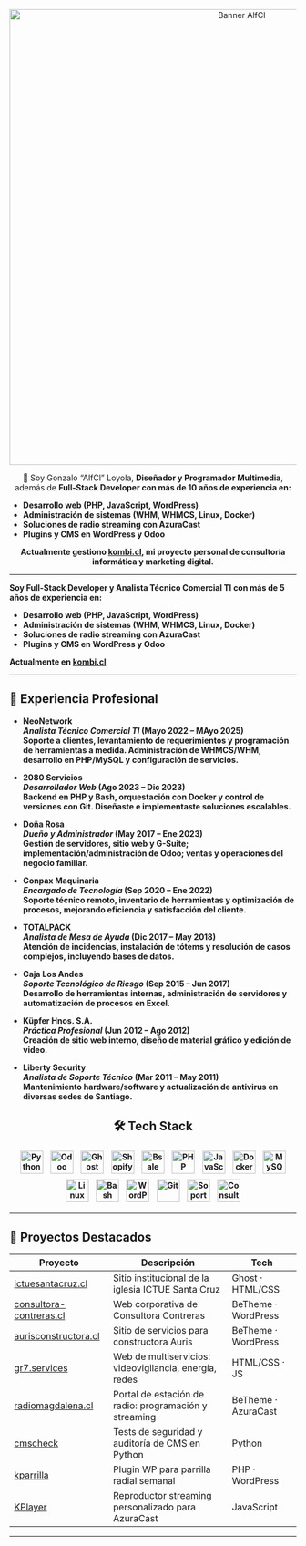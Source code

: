 <!-- Banner opcional -->
<!-- Banner -->
<p align="center">
  <img src="https://alf.cl/wp-content/uploads/2025/03/logo.webp" alt="Banner AlfCl" width="800" />
</p>


<p align="center">👋 Soy Gonzalo “AlfCl” Loyola, <strong>Diseñador y Programador Multimedia</strong>, además de <strong>Full-Stack Developer  con más de 10 años de experiencia en:</p>

<ul>
  <li>Desarrollo web (PHP, JavaScript, WordPress)</li>
  <li>Administración de sistemas (WHM, WHMCS, Linux, Docker)</li>
  <li>Soluciones de radio streaming con AzuraCast</li>
  <li>Plugins y CMS en WordPress y Odoo</li>
</ul>

<p align="center">Actualmente gestiono <a href="https://kombi.cl">kombi.cl</a>, mi proyecto personal de consultoría informática y marketing digital.</p>


---

<p>Soy <strong>Full-Stack Developer</strong> y <strong>Analista Técnico Comercial TI</strong> con más de 5 años de experiencia en:</p>
<ul>
  <li>Desarrollo web (PHP, JavaScript, WordPress)</li>
  <li>Administración de sistemas (WHM, WHMCS, Linux, Docker)</li>
  <li>Soluciones de radio streaming con <strong>AzuraCast</strong></li>
  <li>Plugins y CMS en <strong>WordPress</strong> y <strong>Odoo</strong></li>
</ul>
<p>Actualmente en <a href="https://kombi.cl">kombi.cl</a></p>

---

## 💼 Experiencia Profesional

- **NeoNetwork**  
  *Analista Técnico Comercial TI* (Mayo 2022 – MAyo  2025)  
  Soporte a clientes, levantamiento de requerimientos y programación de herramientas a medida. Administración de WHMCS/WHM, desarrollo en PHP/MySQL y configuración de servicios.

- **2080 Servicios**  
  *Desarrollador Web* (Ago 2023 – Dic 2023)  
  Backend en PHP y Bash, orquestación con Docker y control de versiones con Git. Diseñaste e implementaste soluciones escalables.

- **Doña Rosa**  
  *Dueño y Administrador* (May 2017 – Ene 2023)  
  Gestión de servidores, sitio web y G-Suite; implementación/administración de Odoo; ventas y operaciones del negocio familiar.

- **Conpax Maquinaria**  
  *Encargado de Tecnología* (Sep 2020 – Ene 2022)  
  Soporte técnico remoto, inventario de herramientas y optimización de procesos, mejorando eficiencia y satisfacción del cliente.

- **TOTALPACK**  
  *Analista de Mesa de Ayuda* (Dic 2017 – May 2018)  
  Atención de incidencias, instalación de tótems y resolución de casos complejos, incluyendo bases de datos.

- **Caja Los Andes**  
  *Soporte Tecnológico de Riesgo* (Sep 2015 – Jun 2017)  
  Desarrollo de herramientas internas, administración de servidores y automatización de procesos en Excel.

- **Küpfer Hnos. S.A.**  
  *Práctica Profesional* (Jun 2012 – Ago 2012)  
  Creación de sitio web interno, diseño de material gráfico y edición de video.

- **Liberty Security**  
  *Analista de Soporte Técnico* (Mar 2011 – May 2011)  
  Mantenimiento hardware/software y actualización de antivirus en diversas sedes de Santiago.


<!-- Tech Stack -->
<!-- Tech Stack -->
<h2 align="center">🛠 Tech Stack</h2>
<p align="center">
  <img alt="Python"        src="https://img.shields.io/badge/Python-3776AB?logo=python&style=for-the-badge"        height="40" style="margin:5px;" />
  <img alt="Odoo"          src="https://img.shields.io/badge/Odoo-7A0928?logo=odoo&style=for-the-badge"             height="40" style="margin:5px;" />
  <img alt="Ghost"         src="https://img.shields.io/badge/Ghost-000000?logo=ghost&style=for-the-badge"            height="40" style="margin:5px;" />
  <img alt="Shopify"       src="https://img.shields.io/badge/Shopify-96BF48?logo=shopify&style=for-the-badge"        height="40" style="margin:5px;" />
  <img alt="Bsale"         src="https://img.shields.io/badge/Bsale-4B4B4B?style=for-the-badge"                       height="40" style="margin:5px;" />
  <img alt="PHP"           src="https://img.shields.io/badge/PHP-777BB4?logo=php&style=for-the-badge"                height="40" style="margin:5px;" />
  <img alt="JavaScript"    src="https://img.shields.io/badge/JavaScript-F7DF1E?logo=javascript&style=for-the-badge" height="40" style="margin:5px;" />
  <img alt="Docker"        src="https://img.shields.io/badge/Docker-2496ED?logo=docker&style=for-the-badge"          height="40" style="margin:5px;" />
  <img alt="MySQL"         src="https://img.shields.io/badge/MySQL-4479A1?logo=mysql&style=for-the-badge"             height="40" style="margin:5px;" />
  <img alt="Linux"         src="https://img.shields.io/badge/Linux-FCC624?logo=linux&style=for-the-badge"            height="40" style="margin:5px;" />
  <img alt="Bash"          src="https://img.shields.io/badge/Bash-4EAA25?logo=gnu-bash&style=for-the-badge"           height="40" style="margin:5px;" />
  <img alt="WordPress"     src="https://img.shields.io/badge/WordPress-21759B?logo=wordpress&style=for-the-badge"   height="40" style="margin:5px;" />
  <img alt="Git"           src="https://img.shields.io/badge/Git-F05032?logo=git&style=for-the-badge"               height="40" style="margin:5px;" />
  <img alt="Soporte Remoto" src="https://img.shields.io/badge/Soporte_Remoto-lightgrey?style=for-the-badge"       height="40" style="margin:5px;" />
  <img alt="Consultoría"    src="https://img.shields.io/badge/Consultoría-lightgrey?style=for-the-badge"          height="40" style="margin:5px;" />
</p>



---

## 🚀 Proyectos Destacados

| Proyecto                                           | Descripción                                           | Tech                |
|----------------------------------------------------|-------------------------------------------------------|---------------------|
| [ictuesantacruz.cl](https://ictuesantacruz.cl)     | Sitio institucional de la iglesia ICTUE Santa Cruz    | Ghost · HTML/CSS    |
| [consultora-contreras.cl](https://consultora-contreras.cl) | Web corporativa de Consultora Contreras             | BeTheme · WordPress |
| [aurisconstructora.cl](https://aurisconstructora.cl)| Sitio de servicios para constructora Auris            | BeTheme · WordPress |
| [gr7.services](https://gr7.services)               | Web de multiservicios: videovigilancia, energía, redes| HTML/CSS · JS       |
| [radiomagdalena.cl](https://radiomagdalena.cl)      | Portal de estación de radio: programación y streaming  | BeTheme · AzuraCast |
| [cmscheck](https://github.com/alfcl/cmscheck)      | Tests de seguridad y auditoría de CMS en Python       | Python              |
| [kparrilla](https://github.com/alfcl/kparrilla)    | Plugin WP para parrilla radial semanal                | PHP · WordPress     |
| [KPlayer](https://github.com/alfcl/KPlayer)        | Reproductor streaming personalizado para AzuraCast    | JavaScript          |


---
